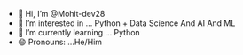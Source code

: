 - 👋 Hi, I’m @Mohit-dev28
- 👀 I’m interested in ... Python + Data Science And AI And ML
- 🌱 I’m currently learning ... Python
- 😄 Pronouns: ...He/Him

<!---
Mohit-dev28/Mohit-dev28 is a ✨ special ✨ repository because its `README.md` (this file) appears on your GitHub profile.
You can click the Preview link to take a look at your changes.
--->
